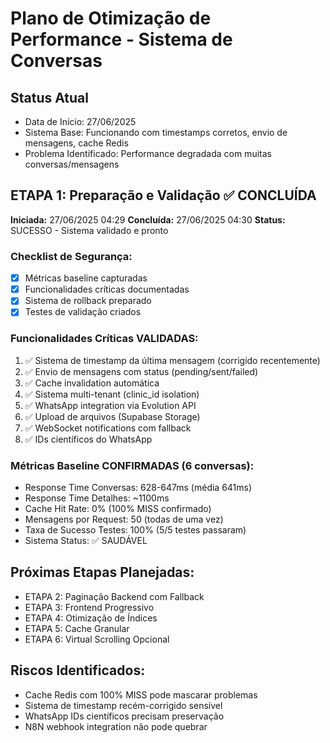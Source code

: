 # Plano de Otimização de Performance - Sistema de Conversas

## Status Atual
- Data de Início: 27/06/2025
- Sistema Base: Funcionando com timestamps corretos, envio de mensagens, cache Redis
- Problema Identificado: Performance degradada com muitas conversas/mensagens

## ETAPA 1: Preparação e Validação ✅ CONCLUÍDA
**Iniciada:** 27/06/2025 04:29
**Concluída:** 27/06/2025 04:30
**Status:** SUCESSO - Sistema validado e pronto

### Checklist de Segurança:
- [x] Métricas baseline capturadas
- [x] Funcionalidades críticas documentadas
- [x] Sistema de rollback preparado
- [x] Testes de validação criados

### Funcionalidades Críticas VALIDADAS:
1. ✅ Sistema de timestamp da última mensagem (corrigido recentemente)
2. ✅ Envio de mensagens com status (pending/sent/failed)
3. ✅ Cache invalidation automática
4. ✅ Sistema multi-tenant (clinic_id isolation)
5. ✅ WhatsApp integration via Evolution API
6. ✅ Upload de arquivos (Supabase Storage)
7. ✅ WebSocket notifications com fallback
8. ✅ IDs científicos do WhatsApp

### Métricas Baseline CONFIRMADAS (6 conversas):
- Response Time Conversas: 628-647ms (média 641ms)
- Response Time Detalhes: ~1100ms
- Cache Hit Rate: 0% (100% MISS confirmado)
- Mensagens por Request: 50 (todas de uma vez)
- Taxa de Sucesso Testes: 100% (5/5 testes passaram)
- Sistema Status: ✅ SAUDÁVEL

## Próximas Etapas Planejadas:
- ETAPA 2: Paginação Backend com Fallback
- ETAPA 3: Frontend Progressivo 
- ETAPA 4: Otimização de Índices
- ETAPA 5: Cache Granular
- ETAPA 6: Virtual Scrolling Opcional

## Riscos Identificados:
- Cache Redis com 100% MISS pode mascarar problemas
- Sistema de timestamp recém-corrigido sensível
- WhatsApp IDs científicos precisam preservação
- N8N webhook integration não pode quebrar